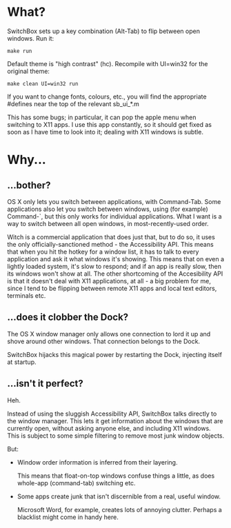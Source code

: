 # What?
SwitchBox sets up a key combination (Alt-Tab) to flip between open windows.
Run it:

    make run

Default theme is "high contrast" (hc). Recompile with UI=win32 for the original theme:

    make clean UI=win32 run

If you want to change fonts, colours, etc., you will find the appropriate #defines near the top of the relevant sb_ui_*.m

This has some bugs; in particular, it can pop the apple menu when switching to X11 apps. I use this app constantly, so it should get fixed as soon as I have time to look into it; dealing with X11 windows is subtle.

# Why...
## ...bother?
OS X only lets you switch between applications, with Command-Tab.
Some applications also let you switch between windows, using (for example) Command-`, but this only works for individual applications.
What I want is a way to switch between all open windows, in most-recently-used order.

Witch is a commercial application that does just that, but to do so, it uses the only officially-sanctioned method - the Accessibility API.
This means that when you hit the hotkey for a window list, it has to talk to every application and ask it what windows it's showing. This means that on even a lightly loaded system, it's slow to respond; and if an app is really slow, then its windows won't show at all.
The other shortcoming of the Accesibility API is that it doesn't deal with X11 applications, at all - a big problem for me, since I tend to be flipping between remote X11 apps and local text editors, terminals etc.

## ...does it clobber the Dock?
The OS X window manager only allows one connection to lord it up and shove around other windows.
That connection belongs to the Dock.

SwitchBox hijacks this magical power by restarting the Dock, injecting itself at startup.

## ...isn't it perfect?
Heh.

Instead of using the sluggish Accessibility API, SwitchBox talks directly to the window manager.
This lets it get information about the windows that are currently open, without asking anyone else, and including X11 windows. This is subject to some simple filtering to remove most junk window objects.

But:

*   Window order information is inferred from their layering.
    
    This means that float-on-top windows confuse things a little, as does
whole-app (command-tab) switching etc.

*   Some apps create junk that isn't discernible from a real, useful window.

    Microsoft Word, for example, creates lots of annoying clutter. Perhaps a
blacklist might come in handy here.
